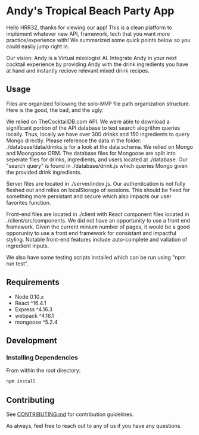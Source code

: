 # Andy's Tropical Beach Party App

Hello HRR32, thanks for viewing our app! This is a clean platform to implement whatever new API, framework, tech that you want more practice/experience with! We summarized some quick points below so you could easily jump right in. 

Our vision: Andy is a Virtual mixologist AI. Integrate Andy in your next cocktail experience by providing Andy with the drink ingredients you have at hand and instantly recieve relevant mixed drink recipes.

## Usage

Files are organized following the solo-MVP file path organization structure. Here is the good, the bad, and the ugly:

We relied on TheCocktailDB.com API. We were able to download a significant portion of the API database to test search alogrithm queries locally. Thus, locally we have over 300 drinks and 150 ingredients to query Mongo directly. Please reference the data in the folder: ./database/data/drinks.js for a look at the data schema. We relied on Mongo and Moongoose ORM. The database files for Mongoose are split into seperate files for drinks, ingredients, and users located at ./database. Our "search query" is found in ./database/drink.js which queries Mongo given the provided drink ingredients. 

Server files are located in ./server/index.js. Our authentication is not fully fleshed out and relies on localStorage of sessions. This should be fixed for something more persistant and secure which also impacts our user favorites function. 

Front-end files are located in ./client with React component files located in ./client/src/components. We did not have an opportunity to use a front end framework. Given the current minium number of pages, it would be a good opporunity to use a front end framework for consistant and impactful styling. Notable front-end features include auto-complete and valiation of ingredient inputs. 

We also have some testing scripts installed which can be run using "npm run test".

## Requirements

- Node 0.10.x
- React ^16.4.1
- Express ^4.16.3
- webpack ^4.16.1
- mongoose ^5.2.4

## Development

### Installing Dependencies

From within the root directory:

```sh
npm install
```

## Contributing

See [CONTRIBUTING.md](CONTRIBUTING.md) for contribution guidelines.

As always, feel free to reach out to any of us if you have any questions. 
